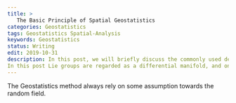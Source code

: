 ```yaml
---
title: >
   The Basic Principle of Spatial Geostatistics
categories: Geostatistics
tags: Geostatistics Spatial-Analysis
keywords: Geostatistics
status: Writing
edit: 2019-10-31
description: In this post, we will briefly discuss the commonly used description towards the spatial random field. Some basic principle relates to spatial geostatistics will also be included. 
In this post Lie groups are regarded as a differential manifold, and one-parameter subgroups are introduced. This is the second of a series of posts that start from Lie group and Lie algebra, where I try to understand "infinitesimal operators" and "generators" used by physicists from a mathematical standpoint.
---
```


The Geostatistics method always rely on some assumption towards the random field.